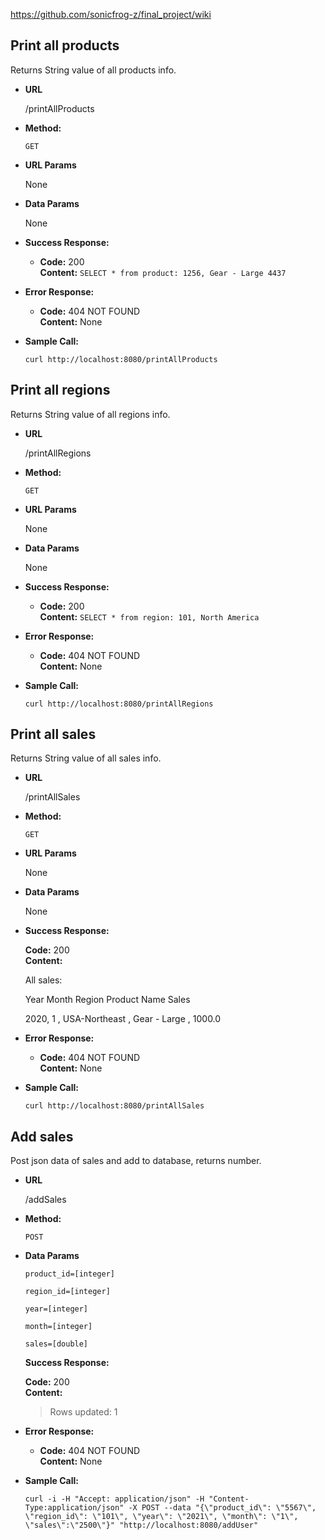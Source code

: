 https://github.com/sonicfrog-z/final_project/wiki

Print all products
----

  Returns String value of all products info.

* **URL**

  /printAllProducts

* **Method:**

  `GET`
  
*  **URL Params**

   None

* **Data Params**

  None

* **Success Response:**

  * **Code:** 200 <br />
    **Content:** `SELECT * from product: 1256, Gear - Large 4437`

* **Error Response:**

  * **Code:** 404 NOT FOUND <br />
    **Content:** None

* **Sample Call:**

  ```shell
  curl http://localhost:8080/printAllProducts
  ```



Print all regions
----

  Returns String value of all regions info.

* **URL**

  /printAllRegions

* **Method:**

  `GET`

* **URL Params**

  None

* **Data Params**

  None

* **Success Response:**

  * **Code:** 200 <br />
    **Content:** `SELECT * from region: 101, North America`

* **Error Response:**

  * **Code:** 404 NOT FOUND <br />
    **Content:** None

* **Sample Call:**

  ```shell
  curl http://localhost:8080/printAllRegions
  ```





Print all sales
----

  Returns String value of all sales info.

* **URL**

  /printAllSales

* **Method:**

  `GET`

* **URL Params**

  None

* **Data Params**

  None

* **Success Response:**

  **Code:** 200 <br />
  **Content:** 

  All sales: 

  Year   Month  Region                  Product Name  Sales 

  2020,          1 , USA-Northeast ,  Gear - Large ,    1000.0

* **Error Response:**

  * **Code:** 404 NOT FOUND <br />
    **Content:** None

* **Sample Call:**

  ```shell
  curl http://localhost:8080/printAllSales
  ```



Add sales
----

  Post json data of sales and add to database, returns number.

* **URL**

  /addSales

* **Method:**

  `POST`

* **Data Params**

  `product_id=[integer]`

  `region_id=[integer]`

  `year=[integer]`

  `month=[integer]`

  `sales=[double]`

  

  **Success Response:**

  **Code:** 200 <br />
  **Content:** 

  > Rows updated: 1

* **Error Response:**

  * **Code:** 404 NOT FOUND <br />
    **Content:** None

* **Sample Call:**

  ```shell
  curl -i -H "Accept: application/json" -H "Content-Type:application/json" -X POST --data "{\"product_id\": \"5567\", \"region_id\": \"101\", \"year\": \"2021\", \"month\": \"1\", \"sales\":\"2500\"}" "http://localhost:8080/addUser"
  ```

